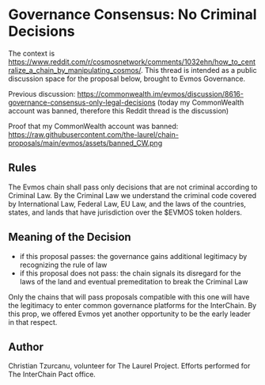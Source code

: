 # Governance Consensus: No Criminal Decisions

The context is https://www.reddit.com/r/cosmosnetwork/comments/1032ehn/how_to_centralize_a_chain_by_manipulating_cosmos/. This thread is intended as a public discussion space for the proposal below, brought to Evmos Governance.

Previous discussion: https://commonwealth.im/evmos/discussion/8616-governance-consensus-only-legal-decisions (today my CommonWealth account was banned, therefore this Reddit thread is the discussion)

Proof that my CommonWealth account was banned: https://raw.githubusercontent.com/the-laurel/chain-proposals/main/evmos/assets/banned_CW.png


## Rules

The Evmos chain shall pass only decisions that are not criminal according to Criminal Law. By the Criminal Law we understand the criminal code covered by International Law, Federal Law, EU Law, and the laws of the countries, states, and lands that have jurisdiction over the $EVMOS token holders.

## Meaning of the Decision

- if this proposal passes: the governance gains additional legitimacy by recognizing the rule of law
- if this proposal does not pass: the chain signals its disregard for the laws of the land and eventual premeditation to break the Criminal Law

Only the chains that will pass proposals compatible with this one will have the legitimacy to enter common governance platforms for the InterChain. By this prop, we offered Evmos yet another opportunity to be the early leader in that respect.

## Author

Christian Tzurcanu, volunteer for The Laurel Project. Efforts performed for The InterChain Pact office.

